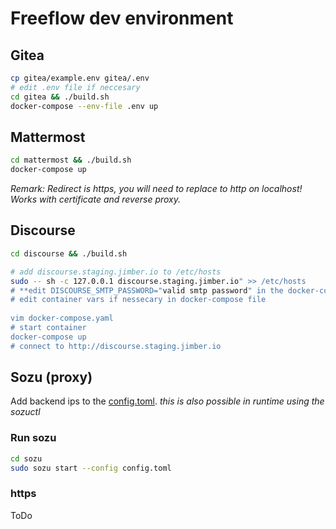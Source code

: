 # Freeflow dev environment

## Gitea
```bash
cp gitea/example.env gitea/.env
# edit .env file if neccesary
cd gitea && ./build.sh
docker-compose --env-file .env up
```

## Mattermost
```bash
cd mattermost && ./build.sh
docker-compose up
```

*Remark: Redirect is https, you will need to replace to http on localhost! Works with certificate and reverse proxy.*

## Discourse
```bash
cd discourse && ./build.sh

# add discourse.staging.jimber.io to /etc/hosts
sudo -- sh -c 127.0.0.1 discourse.staging.jimber.io" >> /etc/hosts
# **edit DISCOURSE_SMTP_PASSWORD="valid smtp password" in the docker-compose file**
# edit container vars if nessecary in docker-compose file
 
vim docker-compose.yaml
# start container
docker-compose up
# connect to http://discourse.staging.jimber.io
```




## Sozu (proxy)
Add backend ips to the [config.toml](sozu/config.toml).
*this is also possible in runtime using the sozuctl*

### Run sozu

```bash
cd sozu
sudo sozu start --config config.toml 
```
### https 
ToDo
